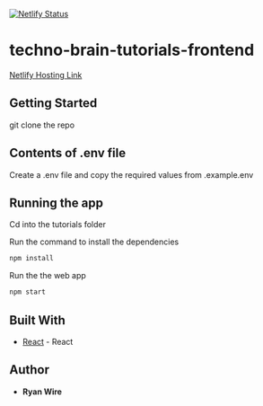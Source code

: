 [![Netlify Status](https://api.netlify.com/api/v1/badges/593eb1f1-6852-4c3d-b346-d89a276724c0/deploy-status)](https://app.netlify.com/sites/techno-brain-tutorials/deploys)

# techno-brain-tutorials-frontend

[Netlify Hosting Link](https://techno-brain-tutorials.netlify.app/)

## Getting Started

git clone the repo
## Contents of .env file
Create a .env file and copy the required values from .example.env

## Running the app
Cd into the tutorials folder

Run the command to install the dependencies

```js
npm install
```

Run the the web app
```js
npm start
```

## Built With

*   [React](https://reactjs.org) - React

## Author

*   **Ryan Wire** 
